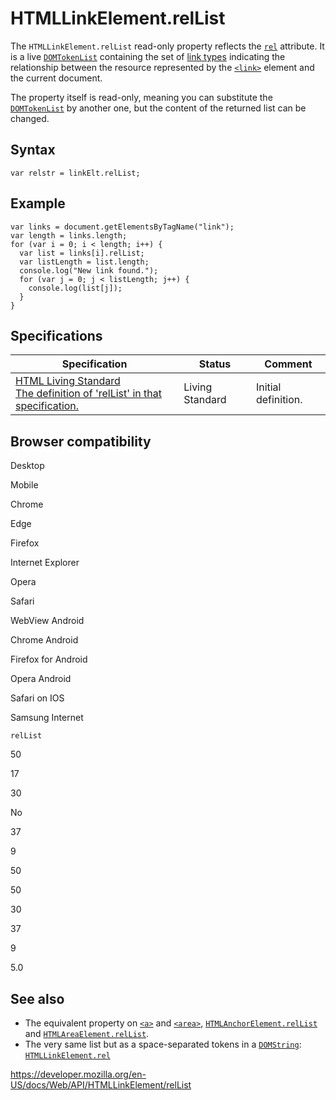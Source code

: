 HTMLLinkElement.relList
=======================

The `HTMLLinkElement.relList` read-only property reflects the [`rel`](https://developer.mozilla.org/en-US/docs/Web/HTML/Element/link#attr-rel) attribute. It is a live [`DOMTokenList`](../domtokenlist) containing the set of [link types](https://developer.mozilla.org/en-US/docs/Web/HTML/Link_types) indicating the relationship between the resource represented by the [`<link>`](https://developer.mozilla.org/en-US/docs/Web/HTML/Element/link) element and the current document.

The property itself is read-only, meaning you can substitute the [`DOMTokenList`](../domtokenlist) by another one, but the content of the returned list can be changed.

Syntax
------

    var relstr = linkElt.relList;

Example
-------

    var links = document.getElementsByTagName("link");
    var length = links.length;
    for (var i = 0; i < length; i++) {
      var list = links[i].relList;
      var listLength = list.length;
      console.log("New link found.");
      for (var j = 0; j < listLength; j++) {
        console.log(list[j]);
      }
    }

Specifications
--------------

<table><thead><tr class="header"><th>Specification</th><th>Status</th><th>Comment</th></tr></thead><tbody><tr class="odd"><td><a href="https://html.spec.whatwg.org/multipage/semantics.html#dom-link-rellist">HTML Living Standard<br />
<span class="small">The definition of 'relList' in that specification.</span></a></td><td><span class="spec-living">Living Standard</span></td><td>Initial definition.</td></tr></tbody></table>

Browser compatibility
---------------------

Desktop

Mobile

Chrome

Edge

Firefox

Internet Explorer

Opera

Safari

WebView Android

Chrome Android

Firefox for Android

Opera Android

Safari on IOS

Samsung Internet

`relList`

50

17

30

No

37

9

50

50

30

37

9

5.0

See also
--------

-   The equivalent property on [`<a>`](https://developer.mozilla.org/en-US/docs/Web/HTML/Element/a) and [`<area>`](https://developer.mozilla.org/en-US/docs/Web/HTML/Element/area), [`HTMLAnchorElement.relList`](../htmlanchorelement/rellist) and [`HTMLAreaElement.relList`](../htmlareaelement/rellist).
-   The very same list but as a space-separated tokens in a [`DOMString`](../domstring): [`HTMLLinkElement.rel`](rel)

<a href="https://developer.mozilla.org/en-US/docs/Web/API/HTMLLinkElement/relList" class="_attribution-link">https://developer.mozilla.org/en-US/docs/Web/API/HTMLLinkElement/relList</a>
